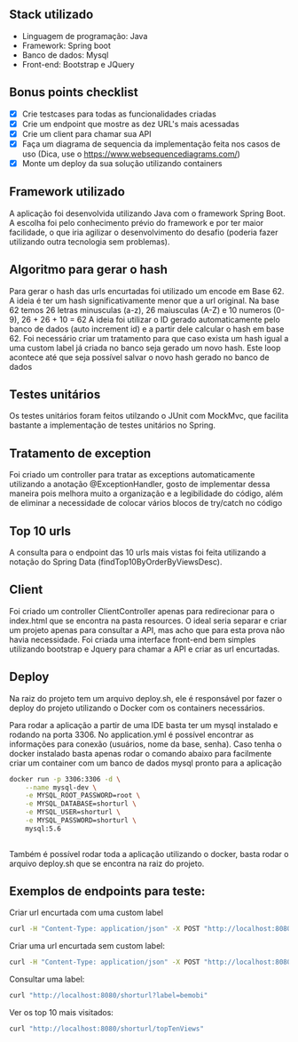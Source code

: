 ## Stack utilizado
* Linguagem de programação: Java
* Framework: Spring boot
* Banco de dados: Mysql
* Front-end: Bootstrap e JQuery

## Bonus points checklist
- [x] Crie testcases para todas as funcionalidades criadas
- [x] Crie um endpoint que mostre as dez URL's mais acessadas
- [x] Crie um client para chamar sua API
- [x] Faça um diagrama de sequencia da implementação feita nos casos de uso (Dica, use o https://www.websequencediagrams.com/)
- [x] Monte um deploy da sua solução utilizando containers

## Framework utilizado
A aplicação foi desenvolvida utilizando Java com o framework Spring Boot. A escolha foi pelo conhecimento prévio do framework e por ter maior facilidade, o que iria agilizar o desenvolvimento do desafio (poderia fazer utilizando outra tecnologia sem problemas).

## Algoritmo para gerar o hash
Para gerar o hash das urls encurtadas foi utilizado um encode em Base 62. A ideia é ter um hash significativamente menor que a url original.
Na base 62 temos 26 letras minusculas (a-z), 26 maiusculas (A-Z) e 10 numeros (0-9), 26 + 26 + 10 = 62
A ideia foi utilizar o ID gerado automaticamente pelo banco de dados (auto increment id) e a partir dele calcular o hash em base 62.
Foi necessário criar um tratamento para que caso exista um hash igual a uma custom label já criada no banco seja gerado um novo hash. Este loop acontece até que seja possível salvar o novo hash gerado no banco de dados

## Testes unitários
Os testes unitários foram feitos utilzando o JUnit com MockMvc, que facilita bastante a implementação de testes unitários no Spring.

## Tratamento de exception
Foi criado um controller para tratar as exceptions automaticamente utilizando a anotação @ExceptionHandler, gosto de implementar dessa maneira pois melhora muito a organização e a legibilidade do código, além de eliminar a necessidade de colocar vários blocos de try/catch no código

## Top 10 urls
A consulta para o endpoint das 10 urls mais vistas foi feita utilizando a notação do Spring Data (findTop10ByOrderByViewsDesc).

## Client
Foi criado um controller ClientController apenas para redirecionar para o index.html que se encontra na pasta resources. O ideal seria separar e criar um projeto apenas para consultar a API, mas acho que para esta prova não havia necessidade.
Foi criada uma interface front-end bem simples utilizando bootstrap e Jquery para chamar a API e criar as url encurtadas.

## Deploy
Na raiz do projeto tem um arquivo deploy.sh, ele é responsável por fazer o deploy do projeto utilizando o Docker com os containers necessários.

Para rodar a aplicação a partir de uma IDE basta ter um mysql instalado e rodando na porta 3306. No application.yml é possível encontrar as informações para conexão (usuários, nome da base, senha).
Caso tenha o docker instalado basta apenas rodar o comando abaixo para facilmente criar um container com um banco de dados mysql pronto para a aplicação

```sh
docker run -p 3306:3306 -d \
    --name mysql-dev \
    -e MYSQL_ROOT_PASSWORD=root \
    -e MYSQL_DATABASE=shorturl \
    -e MYSQL_USER=shorturl \
    -e MYSQL_PASSWORD=shorturl \
    mysql:5.6
    
```

Também é possível rodar toda a aplicação utilizando o docker, basta rodar o arquivo deploy.sh que se encontra na raiz do projeto.

## Exemplos de endpoints para teste:

Criar url encurtada com uma custom label

```sh
curl -H "Content-Type: application/json" -X POST "http://localhost:8080/shorturl?url=http://bemobi.com.br&custom_label=bemobi"
```

Criar uma url encurtada sem custom label:

```sh
curl -H "Content-Type: application/json" -X POST "http://localhost:8080/shorturl?url=http://bemobi.com.br"
```

Consultar uma label:

```sh
curl "http://localhost:8080/shorturl?label=bemobi"
```

Ver os top 10 mais visitados:

```sh
curl "http://localhost:8080/shorturl/topTenViews"
```


